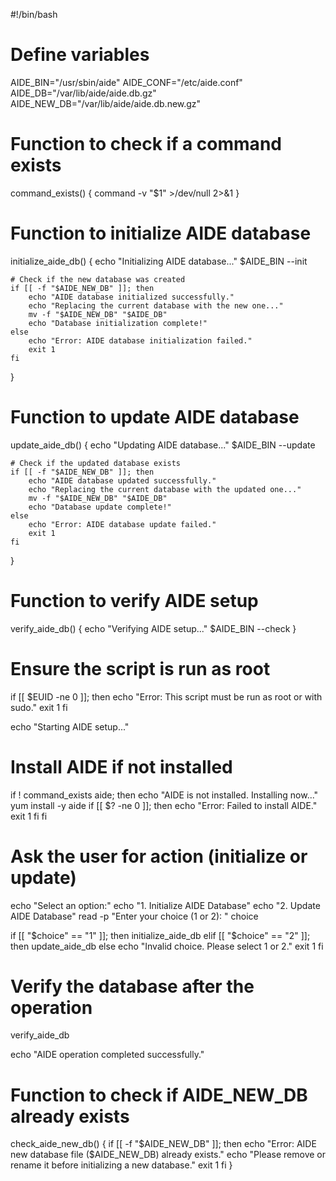 #!/bin/bash

# Define variables
AIDE_BIN="/usr/sbin/aide"
AIDE_CONF="/etc/aide.conf"
AIDE_DB="/var/lib/aide/aide.db.gz"
AIDE_NEW_DB="/var/lib/aide/aide.db.new.gz"

# Function to check if a command exists
command_exists() {
    command -v "$1" >/dev/null 2>&1
}

# Function to initialize AIDE database
initialize_aide_db() {
    echo "Initializing AIDE database..."
    $AIDE_BIN --init

    # Check if the new database was created
    if [[ -f "$AIDE_NEW_DB" ]]; then
        echo "AIDE database initialized successfully."
        echo "Replacing the current database with the new one..."
        mv -f "$AIDE_NEW_DB" "$AIDE_DB"
        echo "Database initialization complete!"
    else
        echo "Error: AIDE database initialization failed."
        exit 1
    fi
}

# Function to update AIDE database
update_aide_db() {
    echo "Updating AIDE database..."
    $AIDE_BIN --update

    # Check if the updated database exists
    if [[ -f "$AIDE_NEW_DB" ]]; then
        echo "AIDE database updated successfully."
        echo "Replacing the current database with the updated one..."
        mv -f "$AIDE_NEW_DB" "$AIDE_DB"
        echo "Database update complete!"
    else
        echo "Error: AIDE database update failed."
        exit 1
    fi
}

# Function to verify AIDE setup
verify_aide_db() {
    echo "Verifying AIDE setup..."
    $AIDE_BIN --check
}

# Ensure the script is run as root
if [[ $EUID -ne 0 ]]; then
    echo "Error: This script must be run as root or with sudo."
    exit 1
fi

echo "Starting AIDE setup..."

# Install AIDE if not installed
if ! command_exists aide; then
    echo "AIDE is not installed. Installing now..."
    yum install -y aide
    if [[ $? -ne 0 ]]; then
        echo "Error: Failed to install AIDE."
        exit 1
    fi
fi

# Ask the user for action (initialize or update)
echo "Select an option:"
echo "1. Initialize AIDE Database"
echo "2. Update AIDE Database"
read -p "Enter your choice (1 or 2): " choice

if [[ "$choice" == "1" ]]; then
    initialize_aide_db
elif [[ "$choice" == "2" ]]; then
    update_aide_db
else
    echo "Invalid choice. Please select 1 or 2."
    exit 1
fi

# Verify the database after the operation
verify_aide_db

echo "AIDE operation completed successfully."


# Function to check if AIDE_NEW_DB already exists
check_aide_new_db() {
    if [[ -f "$AIDE_NEW_DB" ]]; then
        echo "Error: AIDE new database file ($AIDE_NEW_DB) already exists."
        echo "Please remove or rename it before initializing a new database."
        exit 1
    fi
}
